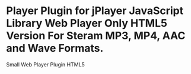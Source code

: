 Player Plugin for jPlayer JavaScript Library Web Player Only HTML5 Version For Steram MP3, MP4, AAC and Wave Formats.
===================

Small Web Player Plugin HTML5
